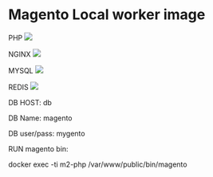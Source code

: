 # Magento Local worker image


PHP [![](https://images.microbadger.com/badges/image/mygento/php:5.6-fpm.svg)](https://microbadger.com/images/mygento/php:5.6-fpm)

NGINX [![](https://images.microbadger.com/badges/image/mygento/nginx:backports.svg)](https://microbadger.com/images/mygento/nginx:backports)

MYSQL
[![](https://images.microbadger.com/badges/image/mygento/mysql:5.6.svg)](https://microbadger.com/images/mygento/mysql:5.6)


REDIS
[![](https://images.microbadger.com/badges/image/redis:3.svg)](https://microbadger.com/images/redis:3)


DB HOST: db

DB Name: magento

DB user/pass: mygento

RUN magento bin:

docker exec -ti m2-php /var/www/public/bin/magento
